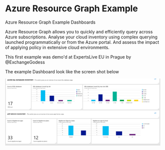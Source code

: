 # Azure Resource Graph Example
Azure Resource Graph Example Dashboards

Azure Resource Graph allows you to quickly and efficiently query across Azure subscriptions. Analyse your cloud inventory using complex querying launched programmatically or from the Azure portal. And assess the impact of applying policy in extensive cloud environments. 

This first example was demo'd at ExpertsLive EU in Prague by @ExchangeGodess

The example Dashboard look like the screen shot below

![Example Aazure Resource Graph Dashboard](https://github.com/gsuttie/AzureResourceGraphExamples/blob/master/arg.PNG)

